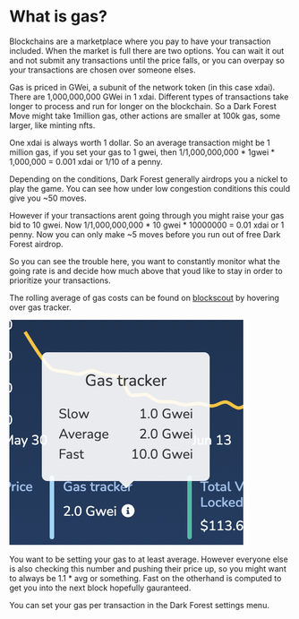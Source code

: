 # What is gas?

Blockchains are a marketplace where you pay to have your transaction included. When the market is full there are two options. You can wait it out and not submit any transactions until the price falls, or you can overpay so your transactions are chosen over someone elses.

Gas is priced in GWei, a subunit of the network token (in this case xdai). There are 1,000,000,000 GWei in 1 xdai. Different types of transactions take longer to process and run for longer on the blockchain. So a Dark Forest Move might take 1million gas, other actions are smaller at 100k gas, some larger, like minting nfts.

One xdai is always worth 1 dollar. So an average transaction might be 1 million gas, if you set your gas to 1 gwei, then  1/1,000,000,000 * 1gwei * 1,000,000 = 0.001 xdai or 1/10 of a penny.

Depending on the conditions, Dark Forest generally airdrops you a nickel to play the game. You can see how under low congestion conditions this could give you ~50 moves.

However if your transactions arent going through you might raise your gas bid to 10 gwei. Now  1/1,000,000,000 * 10 gwei * 10000000 = 0.01 xdai or 1 penny. Now you can only make ~5 moves before you run out of free Dark Forest airdrop.

So you can see the trouble here, you want to constantly monitor what the going rate is and decide how much above that youd like to stay in order to prioritize your transactions.

The rolling average of gas costs can be found on [blockscout](https://blockscout.com/xdai/mainnet) by hovering over gas tracker.

![](../.gitbook/assets/gas-tracker.png)


You want to be setting your gas to at least average. However everyone else is also checking this number and pushing their price up, so you might want to always be 1.1 * avg or something. Fast on the otherhand is computed to get you into the next block hopefully gauranteed.

You can set your gas per transaction in the Dark Forest settings menu.